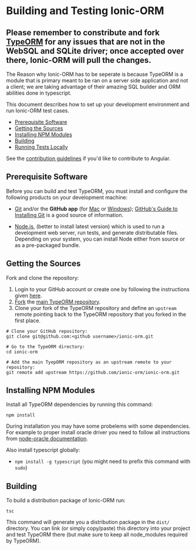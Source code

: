 # Building and Testing Ionic-ORM

## Please remember to constribute and fork [TypeORM](https://github.com/typeorm/typeorm) for any issues that are not in the WebSQL and SQLite driver; once accepted over there, Ionic-ORM will pull the changes.

The Reason why Ionic-ORM has to be seperate is because TypeORM is a module that is primary meant to be ran on a server side application and not a client; we are taking advantage of their amazing SQL builder and ORM abilities done in typescript.


This document describes how to set up your development environment and run Ionic-ORM test cases.

* [Prerequisite Software](#prerequisite-software)
* [Getting the Sources](#getting-the-sources)
* [Installing NPM Modules](#installing-npm-modules)
* [Building](#building)
* [Running Tests Locally](#running-tests-locally)

See the [contribution guidelines](https://github.com/angular/angular/blob/master/CONTRIBUTING.md)
if you'd like to contribute to Angular.

## Prerequisite Software

Before you can build and test TypeORM, you must install and configure the
following products on your development machine:

* [Git](http://git-scm.com) and/or the **GitHub app** (for [Mac](http://mac.github.com) or
  [Windows](http://windows.github.com)); [GitHub's Guide to Installing
  Git](https://help.github.com/articles/set-up-git) is a good source of information.

* [Node.js](http://nodejs.org), (better to install latest version) which is used to run a development web server,
  run tests, and generate distributable files.
  Depending on your system, you can install Node either from source or as a pre-packaged bundle.


## Getting the Sources

Fork and clone the repository:

1. Login to your GitHub account or create one by following the instructions given [here](https://github.com/signup/free).
2. [Fork](http://help.github.com/forking) the [main TypeORM repository](https://github.com/ionic-orm/ionic-orm).
3. Clone your fork of the TypeORM repository and define an `upstream` remote pointing back to
   the TypeORM repository that you forked in the first place.

```shell
# Clone your GitHub repository:
git clone git@github.com:<github username>/ionic-orm.git

# Go to the TypeORM directory:
cd ionic-orm

# Add the main TyepORM repository as an upstream remote to your repository:
git remote add upstream https://github.com/ionic-orm/ionic-orm.git
```
## Installing NPM Modules

Install all TypeORM dependencies by running this command:

```shell
npm install
```

During installation you may have some probelems with some dependencies.
For example to proper install oracle driver you need to follow all instructions from
 [node-oracle documentation](https://github.com/oracle/node-oracledb).

Also install typescript globally:

* `npm install -g typescript` (you might need to prefix this command with `sudo`)

## Building

To build a distribution package of Ionic-ORM run:

```shell
tsc
```

This command will generate you a distribution package in the `dist/` directory.
You can link (or simply copy/paste) this directory into your project and test TypeORM there
(but make sure to keep all node_modules required by TypeORM).



